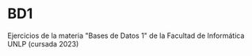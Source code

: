 # BD1

Ejercicios de la materia "Bases de Datos 1" de la Facultad de Informática UNLP (cursada 2023)